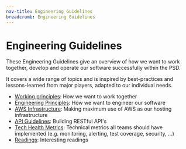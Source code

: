 ```yaml
---
nav-title: Engineering Guidelines
breadcrumb: Engineering Guidelines
---
```


# Engineering Guidelines
These Engineering Guidelines give an overview of how we want to work together, develop and operate our software successfully within the PSD.

It covers a wide range of topics and is inspired by best-practices and lessons-learned from major players, adapted to our individual needs.

* [Working principles](working_principles): How we want to work together
* [Engineering Principles](engineering_principles): How we want to engineer our software
* [AWS Infrastructure](aws_infrastructure): Making maximum use of AWS as our hosting infrastructure
* [API Guidelines](api_guidelines): Building RESTful API's
* [Tech Health Metrics](tech_health_metrics): Technical metrics all teams should have implemented (e.g. monitoring, alerting, test coverage, security, ...)
* [Readings](readings): Interesting readings

